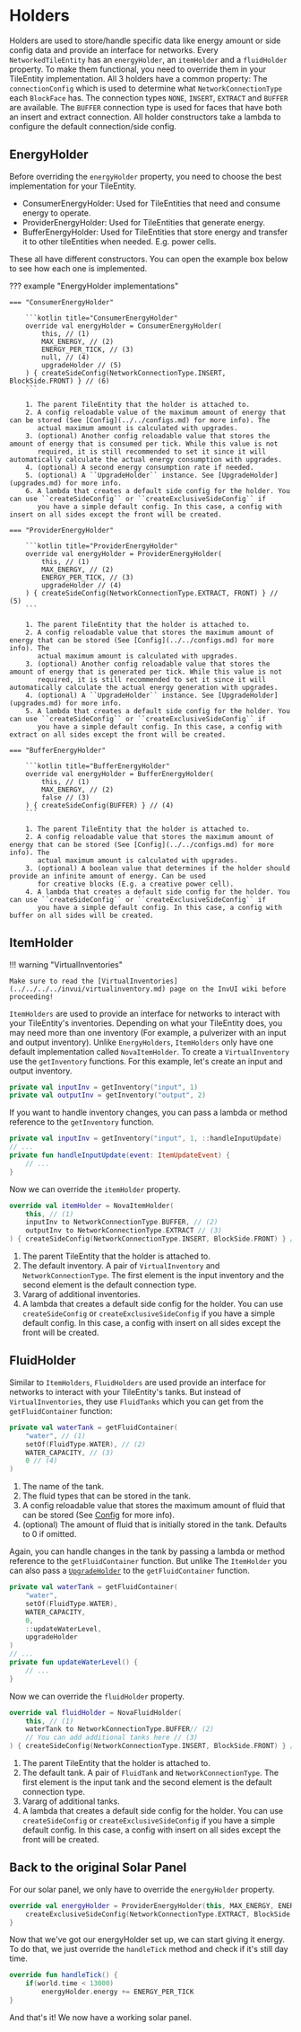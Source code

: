 # Holders

Holders are used to store/handle specific data like energy amount or side config data and provide an interface for networks.
Every ``NetworkedTileEntity`` has an ``energyHolder``, an ``itemHolder`` and a ``fluidHolder`` property. To make them functional,
you need to override them in your TileEntity implementation. All 3 holders have a common property: The ``connectionConfig`` 
which is used to determine what ``NetworkConnectionType`` each ``BlockFace`` has. The connection types ``NONE``, ``INSERT``,
``EXTRACT`` and ``BUFFER`` are available. The ``BUFFER`` connection type is used for faces that have both an insert and 
extract connection. All holder constructors take a lambda to configure the default connection/side config.

## EnergyHolder

Before overriding the ``energyHolder`` property, you need to choose the best implementation for your TileEntity.

* ConsumerEnergyHolder: Used for TileEntities that need and consume energy to operate.
* ProviderEnergyHolder: Used for TileEntities that generate energy.
* BufferEnergyHolder: Used for TileEntities that store energy and transfer it to other tileEntities when needed. E.g. power cells.

These all have different constructors. You can open the example box below to see how each one is implemented.

??? example "EnergyHolder implementations"

    === "ConsumerEnergyHolder"

        ```kotlin title="ConsumerEnergyHolder"
        override val energyHolder = ConsumerEnergyHolder(
            this, // (1)
            MAX_ENERGY, // (2)
            ENERGY_PER_TICK, // (3)
            null, // (4)
            upgradeHolder // (5)
        ) { createSideConfig(NetworkConnectionType.INSERT, BlockSide.FRONT) } // (6)
        ```
        
        1. The parent TileEntity that the holder is attached to.
        2. A config reloadable value of the maximum amount of energy that can be stored (See [Config](../../configs.md) for more info). The
           actual maximum amount is calculated with upgrades.
        3. (optional) Another config reloadable value that stores the amount of energy that is consumed per tick. While this value is not
           required, it is still recommended to set it since it will automatically calculate the actual energy consumption with upgrades.
        4. (optional) A second energy consumption rate if needed.
        5. (optional) A ``UpgradeHolder`` instance. See [UpgradeHolder](upgrades.md) for more info.
        6. A lambda that creates a default side config for the holder. You can use ``createSideConfig`` or ``createExclusiveSideConfig`` if
           you have a simple default config. In this case, a config with insert on all sides except the front will be created.

    === "ProviderEnergyHolder"

        ```kotlin title="ProviderEnergyHolder"
        override val energyHolder = ProviderEnergyHolder(
            this, // (1)
            MAX_ENERGY, // (2)
            ENERGY_PER_TICK, // (3)
            upgradeHolder // (4)
        ) { createSideConfig(NetworkConnectionType.EXTRACT, FRONT) } // (5)
        ```

        1. The parent TileEntity that the holder is attached to.
        2. A config reloadable value that stores the maximum amount of energy that can be stored (See [Config](../../configs.md) for more info). The
           actual maximum amount is calculated with upgrades.
        3. (optional) Another config reloadable value that stores the amount of energy that is generated per tick. While this value is not
           required, it is still recommended to set it since it will automatically calculate the actual energy generation with upgrades.
        4. (optional) A ``UpgradeHolder`` instance. See [UpgradeHolder](upgrades.md) for more info.
        5. A lambda that creates a default side config for the holder. You can use ``createSideConfig`` or ``createExclusiveSideConfig`` if
           you have a simple default config. In this case, a config with extract on all sides except the front will be created.

    === "BufferEnergyHolder"
        
        ```kotlin title="BufferEnergyHolder"
        override val energyHolder = BufferEnergyHolder(
            this, // (1)
            MAX_ENERGY, // (2)
            false // (3)
        ) { createSideConfig(BUFFER) } // (4)
        ```

        1. The parent TileEntity that the holder is attached to.
        2. A config reloadable value that stores the maximum amount of energy that can be stored (See [Config](../../configs.md) for more info). The
           actual maximum amount is calculated with upgrades.
        3. (optional) A boolean value that determines if the holder should provide an infinite amount of energy. Can be used
           for creative blocks (E.g. a creative power cell).
        4. A lambda that creates a default side config for the holder. You can use ``createSideConfig`` or ``createExclusiveSideConfig`` if
           you have a simple default config. In this case, a config with buffer on all sides will be created.

## ItemHolder

!!! warning "VirtualInventories"

    Make sure to read the [VirtualInventories](../../../../invui/virtualinventory.md) page on the InvUI wiki before proceeding!

``ItemHolders`` are used to provide an interface for networks to interact with your TileEntity's inventories. Depending on
what your TileEntity does, you may need more than one inventory (For example, a pulverizer with an input and output inventory).
Unlike ``EnergyHolders``, ``ItemHolders`` only have one default implementation called ``NovaItemHolder``. To create a 
``VirtualInventory`` use the ``getInventory`` functions. For this example, let's create an input and output inventory.

```kotlin
private val inputInv = getInventory("input", 1)
private val outputInv = getInventory("output", 2)
```

If you want to handle inventory changes, you can pass a lambda or method reference to the ``getInventory`` function.

```kotlin
private val inputInv = getInventory("input", 1, ::handleInputUpdate)
// ...
private fun handleInputUpdate(event: ItemUpdateEvent) {
    // ...
}
```

Now we can override the ``itemHolder`` property.

```kotlin
override val itemHolder = NovaItemHolder(
    this, // (1)
    inputInv to NetworkConnectionType.BUFFER, // (2)
    outputInv to NetworkConnectionType.EXTRACT // (3)
) { createSideConfig(NetworkConnectionType.INSERT, BlockSide.FRONT) } // (4)
```

1. The parent TileEntity that the holder is attached to.
2. The default inventory. A pair of ``VirtualInventory`` and ``NetworkConnectionType``. The first element is the input
   inventory and the second element is the default connection type.
3. Vararg of additional inventories.
4. A lambda that creates a default side config for the holder. You can use ``createSideConfig`` or ``createExclusiveSideConfig`` if
   you have a simple default config. In this case, a config with insert on all sides except the front will be created.

## FluidHolder

Similar to ``ItemHolders``, ``FluidHolders`` are used provide an interface for networks to interact with your TileEntity's tanks.
But instead of ``VirtualInventories``, they use ``FluidTanks`` which you can get from the ``getFluidContainer`` function:

```kotlin
private val waterTank = getFluidContainer(
    "water", // (1)
    setOf(FluidType.WATER), // (2)
    WATER_CAPACITY, // (3)
    0 // (4)
)
```

1. The name of the tank.
2. The fluid types that can be stored in the tank.
3. A config reloadable value that stores the maximum amount of fluid that can be stored (See [Config](../../configs.md) for more info).
4. (optional) The amount of fluid that is initially stored in the tank. Defaults to 0 if omitted.

Again, you can handle changes in the tank by passing a lambda or method reference to the ``getFluidContainer`` function.
But unlike The ``ItemHolder`` you can also pass a [``UpgradeHolder``](upgrades.md) to the ``getFluidContainer`` function.

```kotlin
private val waterTank = getFluidContainer(
    "water",
    setOf(FluidType.WATER),
    WATER_CAPACITY,
    0,
    ::updateWaterLevel,
    upgradeHolder
)
// ...
private fun updateWaterLevel() {
    // ...
}
```

Now we can override the ``fluidHolder`` property.

```kotlin
override val fluidHolder = NovaFluidHolder(
    this, // (1)
    waterTank to NetworkConnectionType.BUFFER// (2)
    // You can add additional tanks here // (3) 
) { createSideConfig(NetworkConnectionType.INSERT, BlockSide.FRONT) } // (4)
```

1. The parent TileEntity that the holder is attached to.
2. The default tank. A pair of ``FluidTank`` and ``NetworkConnectionType``. The first element is the input tank and the second element is the default connection type.
3. Vararg of additional tanks.
4. A lambda that creates a default side config for the holder. You can use ``createSideConfig`` or ``createExclusiveSideConfig`` if
   you have a simple default config. In this case, a config with insert on all sides except the front will be created.

## Back to the original Solar Panel

For our solar panel, we only have to override the ``energyHolder`` property.

```kotlin title="SolarPanel.kt"
override val energyHolder = ProviderEnergyHolder(this, MAX_ENERGY, ENERGY_PER_TICK, null) {
    createExclusiveSideConfig(NetworkConnectionType.EXTRACT, BlockSide.BOTTOM)
}
```

Now that we've got our energyHolder set up, we can start giving it energy. To do that, we just override the ``handleTick`` method
and check if it's still day time.

```kotlin title="SolarPanel.kt"
override fun handleTick() {
    if(world.time < 13000)
        energyHolder.energy += ENERGY_PER_TICK
}
```

And that's it! We now have a working solar panel.
